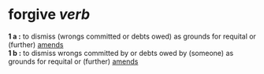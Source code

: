 # forgive *verb*

**1 a :** to dismiss (wrongs committed or debts owed) as grounds for requital or (further) [amends](https://github.com/scottstilson/amends)<br>
**1 b :** to dismiss wrongs committed by or debts owed by (someone) as grounds for requital or (further) [amends](https://github.com/scottstilson/amends)
